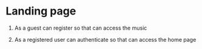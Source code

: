 # Landing page

1. As a guest can register so that can access the music

2. As a registered user can authenticate so that can access the home page
